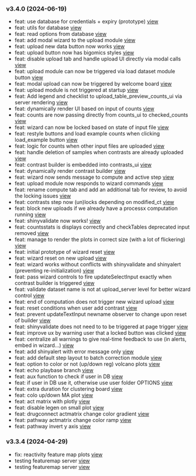 ### v3.4.0 (2024-06-19)

-  feat: use database for credentials + expiry (prototype) [view](https://github.com/bigomics/omicsplayground/commit/421c2779ff6a113cf7bb1b6aa28a9f81b91443eb)
-  feat: utils for database [view](https://github.com/bigomics/omicsplayground/commit/fccb54476f6090bc4e7519fb6e68c51b4b7fc6c1)
-  feat: read options from database [view](https://github.com/bigomics/omicsplayground/commit/a9a73fdd14cd27bc412dd91fc6f826ae320d3fc6)
-  feat: add modal wizard to the upload module [view](https://github.com/bigomics/omicsplayground/commit/ba4849d33eaadbde8625a9c4c6b052b2b9cbbf9e)
-  feat: upload new data button now works [view](https://github.com/bigomics/omicsplayground/commit/e2b6d03128d423264a39ee512e46945d0e2675bd)
-  feat: upload button now has bigomics styles [view](https://github.com/bigomics/omicsplayground/commit/6f365be33b73e84f96b9259e03e011461f9dace5)
-  feat: disable upload tab and handle upload UI directly via modal calls [view](https://github.com/bigomics/omicsplayground/commit/4cf74f1274bc8d183f6e7ca1ac8e0bb5259b1bcc)
-  feat: upload module can now be triggered via load dataset module button [view](https://github.com/bigomics/omicsplayground/commit/1e1e654691b194f8979001f03d23f6629707ddf2)
-  feat: modal upload can now be triggered by welcome board [view](https://github.com/bigomics/omicsplayground/commit/401e2791697ac63984b3f34962b0aaeb0c17e1a0)
-  feat: upload module is not triggered at startup [view](https://github.com/bigomics/omicsplayground/commit/0cd3d1c3ac739838fe1d734d90e4c0347bcf2c81)
-  feat: Add legend and checklist to upload_table_preview_counts_ui via server rendering [view](https://github.com/bigomics/omicsplayground/commit/3478e470ac499deaa99dd310df6ffce48f037a58)
-  feat: dynamically render UI based on input of counts [view](https://github.com/bigomics/omicsplayground/commit/62fe4f886e163d85b4f2a2bdb76396c46404628d)
-  feat: counts are now passing directly from counts_ui to checked_counts [view](https://github.com/bigomics/omicsplayground/commit/4d4c345839ab5e512f928c07d6c2b9bc9f02444b)
-  feat: wizard can now be locked based on state of input file [view](https://github.com/bigomics/omicsplayground/commit/4dbe6c7f21bb74fc97f0895dec506c0a0f0f8e79)
-  feat: restyle buttons and load example counts when clicking load_example button [view](https://github.com/bigomics/omicsplayground/commit/a0a4b3a2592b8fe5321a210981d89d3b61beb8d4)
-  feat: logic for counts when other input files are uploaded [view](https://github.com/bigomics/omicsplayground/commit/05c134819aa692e0729ed9e649185b12250c84ad)
-  feat: handle deletion of samples when contrasts are already uploaded [view](https://github.com/bigomics/omicsplayground/commit/c83cf2c2ba887f443c70537895eb1a6316c28d3a)
-  feat: contrast builder is embedded into contrasts_ui [view](https://github.com/bigomics/omicsplayground/commit/9f6557907c0240dcdf22b02a61cc97bcf7363f1d)
-  feat: dynamically render contrast builder [view](https://github.com/bigomics/omicsplayground/commit/aeb33c72d5007985a9512b37a67ef598b69f1237)
-  feat: wizard now sends message to compute and active step [view](https://github.com/bigomics/omicsplayground/commit/4e84166c2a57c175aabf076155d00cb7e3afafb1)
-  feat: upload module now responds to wizard commands [view](https://github.com/bigomics/omicsplayground/commit/6ca874ad86fd6019fd9809a112a44768dd42c7e9)
-  feat: rename compute tab and add an additional tab for review, to avoid the locking issues [view](https://github.com/bigomics/omicsplayground/commit/1381149a190acd1b4e37104488bab4e9adeb0b78)
-  feat: contrasts step now (un)locks depending on modified_ct [view](https://github.com/bigomics/omicsplayground/commit/d775f88b7a33c56d65b3d864512b82bb158de002)
-  feat: block new uploads if we already have a processx computation running [view](https://github.com/bigomics/omicsplayground/commit/4354365c206644cdf9837118ef62e3dd1adb8120)
-  feat: shinyvalidate now works! [view](https://github.com/bigomics/omicsplayground/commit/1907c9c17ed9a8390be4dd006f3651d853109592)
-  feat: countsstats is displays correctly and checkTables deprecated input removed [view](https://github.com/bigomics/omicsplayground/commit/0c45233ed6a290439251428fd9ffbbdd7049d14e)
-  feat: manage to render the plots in correct size (with a lot of flickering) [view](https://github.com/bigomics/omicsplayground/commit/e16a721937ee98f673ec7cb7f0d6bbfc254bdfdd)
-  feat: initial prototype of wizard reset [view](https://github.com/bigomics/omicsplayground/commit/aca5eaa17594eff993a542351b0380d0c428b45f)
-  feat: wizard reset on new upload [view](https://github.com/bigomics/omicsplayground/commit/55804cf054b8e1637163f050549ee6a7b8dacdc3)
-  feat: wizard works without conflicts with shinyvalidate and shinyalert (preventing re-initialization) [view](https://github.com/bigomics/omicsplayground/commit/31db02806dfeb7632c8b4ded354e825b10832422)
-  feat: pass wizard controls to fire updateSelectInput exactly when contrast builder is triggered [view](https://github.com/bigomics/omicsplayground/commit/3f1b38fe967ff2b4386b5de3dd8fe72e54ba78be)
-  feat: validate dataset name is not at upload_server level for better wizard control [view](https://github.com/bigomics/omicsplayground/commit/9996b614c08c3b40dd84b0bb7fc6456b5fd375ea)
-  feat: end of computation does not trigger new wizard upload [view](https://github.com/bigomics/omicsplayground/commit/8fc443a01991456d994af32a03d55cfed431bf19)
-  feat: reset conditions when user add contrast [view](https://github.com/bigomics/omicsplayground/commit/17e1c7969c4b8933ffa8c9dee3a084582fc12968)
-  feat: prevent updateTextInput newname observer to change upon reset of builder [view](https://github.com/bigomics/omicsplayground/commit/bb67c0be17ebd13cd50be280ddfde3f206a0d968)
-  feat: shinyvalidate does not need to to be triggered at page trigger [view](https://github.com/bigomics/omicsplayground/commit/62a8b031b278a699e92b4357b2fe7596c788896e)
-  feat: improve ux by warning user that a locked button was clicked [view](https://github.com/bigomics/omicsplayground/commit/c5889cb8584968ea27df31139e024f5cecc50093)
-  feat: centralize all warnings to give real-time feedback to use (in alerts, embed in wizard...) [view](https://github.com/bigomics/omicsplayground/commit/b6f729f92ba2fba63a1f27134f6b06b3ce34df06)
-  feat: add shinyalert with error message only [view](https://github.com/bigomics/omicsplayground/commit/8f1a548bfc75f560b0210de5606880409de274f4)
-  feat: add default step layout to batch correction module [view](https://github.com/bigomics/omicsplayground/commit/778f295d9bda6020b40fc63b582e607dca18ad22)
-  feat: option to color or not (up/down reg) volcano plots [view](https://github.com/bigomics/omicsplayground/commit/72af48b0af0a78bc4fc63bac92377a2661e40cff)
-  feat: echo playbase branch [view](https://github.com/bigomics/omicsplayground/commit/89ba8dd274c0f05462e266e3fb5f4f0411c3bf74)
-  feat: aux function to check if user in DB [view](https://github.com/bigomics/omicsplayground/commit/4b5984afc2863b884c80fbb82bd140c8a920d16f)
-  feat: if user in DB use it, otherwise use user folder OPTIONS [view](https://github.com/bigomics/omicsplayground/commit/d9dc7a3b1fc8b0fc19fe4a2b3853d1c1b34a7a4b)
-  feat: extra duration for clustering board [view](https://github.com/bigomics/omicsplayground/commit/05c66546daa0f459b078dee67618b641ffd1c4df)
-  feat: colo up/down MA plot [view](https://github.com/bigomics/omicsplayground/commit/3ee45bfe109eb8dc6c71938369291d9d2bf7f14e)
-  feat: act matrix with plotly [view](https://github.com/bigomics/omicsplayground/commit/32f15f186971a87c4b2fb2c881e33080dd73786c)
-  feat: disable legen on small plot [view](https://github.com/bigomics/omicsplayground/commit/802949b1b30e3fbcaa3cacad06cd2a72afac6532)
-  feat: drugconnect actmatrix change color gradient [view](https://github.com/bigomics/omicsplayground/commit/a1a287afff5110a8e0d9b06bda651eb9c52c99ba)
-  feat: pathway actmatrix change color ramp [view](https://github.com/bigomics/omicsplayground/commit/c090f4f0ef2f2f9ef17049b47a3fa440dea73c9c)
-  feat: pathway invert y axis [view](https://github.com/bigomics/omicsplayground/commit/8a179de9aa490d60f08b0ef57c11c336d49b3c1c)


### v3.3.4 (2024-04-29)

-  fix: reactivity feature map plots [view](https://github.com/bigomics/omicsplayground/commit/d7d3fd12badcd9e0b138637320c6c86ed4d35242)
-  testing featuremap server [view](https://github.com/bigomics/omicsplayground/commit/08cdb861bac0fa5dde5139f7728a15fbfce2d805)
-  testing featuremap server [view](https://github.com/bigomics/omicsplayground/commit/b7ca967729c80b9abd35d0ffe4d018abfb46b838)


